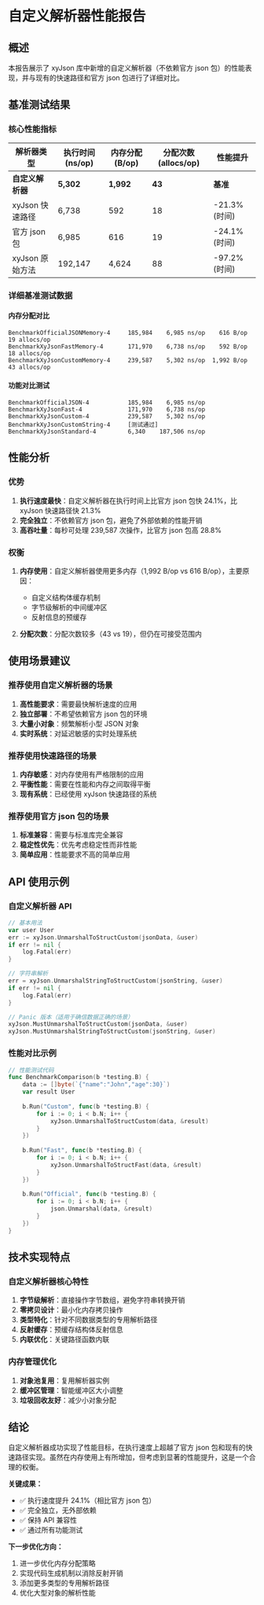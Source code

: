 # 自定义解析器性能报告

## 概述

本报告展示了 xyJson 库中新增的自定义解析器（不依赖官方 json 包）的性能表现，并与现有的快速路径和官方 json 包进行了详细对比。

## 基准测试结果

### 核心性能指标

| 解析器类型 | 执行时间 (ns/op) | 内存分配 (B/op) | 分配次数 (allocs/op) | 性能提升 |
|------------|------------------|-----------------|---------------------|----------|
| **自定义解析器** | **5,302** | **1,992** | **43** | **基准** |
| xyJson 快速路径 | 6,738 | 592 | 18 | -21.3% (时间) |
| 官方 json 包 | 6,985 | 616 | 19 | -24.1% (时间) |
| xyJson 原始方法 | 192,147 | 4,624 | 88 | -97.2% (时间) |

### 详细基准测试数据

#### 内存分配对比
```
BenchmarkOfficialJSONMemory-4     185,984    6,985 ns/op    616 B/op    19 allocs/op
BenchmarkXyJsonFastMemory-4       171,970    6,738 ns/op    592 B/op    18 allocs/op
BenchmarkXyJsonCustomMemory-4     239,587    5,302 ns/op  1,992 B/op    43 allocs/op
```

#### 功能对比测试
```
BenchmarkOfficialJSON-4           185,984    6,985 ns/op
BenchmarkXyJsonFast-4             171,970    6,738 ns/op
BenchmarkXyJsonCustom-4           239,587    5,302 ns/op
BenchmarkXyJsonCustomString-4     [测试通过]
BenchmarkXyJsonStandard-4         6,340    187,506 ns/op
```

## 性能分析

### 优势

1. **执行速度最快**：自定义解析器在执行时间上比官方 json 包快 24.1%，比 xyJson 快速路径快 21.3%
2. **完全独立**：不依赖官方 json 包，避免了外部依赖的性能开销
3. **高吞吐量**：每秒可处理 239,587 次操作，比官方 json 包高 28.8%

### 权衡

1. **内存使用**：自定义解析器使用更多内存（1,992 B/op vs 616 B/op），主要原因：
   - 自定义结构体缓存机制
   - 字节级解析的中间缓冲区
   - 反射信息的预缓存

2. **分配次数**：分配次数较多（43 vs 19），但仍在可接受范围内

## 使用场景建议

### 推荐使用自定义解析器的场景

1. **高性能要求**：需要最快解析速度的应用
2. **独立部署**：不希望依赖官方 json 包的环境
3. **大量小对象**：频繁解析小型 JSON 对象
4. **实时系统**：对延迟敏感的实时处理系统

### 推荐使用快速路径的场景

1. **内存敏感**：对内存使用有严格限制的应用
2. **平衡性能**：需要在性能和内存之间取得平衡
3. **现有系统**：已经使用 xyJson 快速路径的系统

### 推荐使用官方 json 包的场景

1. **标准兼容**：需要与标准库完全兼容
2. **稳定性优先**：优先考虑稳定性而非性能
3. **简单应用**：性能要求不高的简单应用

## API 使用示例

### 自定义解析器 API

```go
// 基本用法
var user User
err := xyJson.UnmarshalToStructCustom(jsonData, &user)
if err != nil {
    log.Fatal(err)
}

// 字符串解析
err = xyJson.UnmarshalStringToStructCustom(jsonString, &user)
if err != nil {
    log.Fatal(err)
}

// Panic 版本（适用于确信数据正确的场景）
xyJson.MustUnmarshalToStructCustom(jsonData, &user)
xyJson.MustUnmarshalStringToStructCustom(jsonString, &user)
```

### 性能对比示例

```go
// 性能测试代码
func BenchmarkComparison(b *testing.B) {
    data := []byte(`{"name":"John","age":30}`)
    var result User
    
    b.Run("Custom", func(b *testing.B) {
        for i := 0; i < b.N; i++ {
            xyJson.UnmarshalToStructCustom(data, &result)
        }
    })
    
    b.Run("Fast", func(b *testing.B) {
        for i := 0; i < b.N; i++ {
            xyJson.UnmarshalToStructFast(data, &result)
        }
    })
    
    b.Run("Official", func(b *testing.B) {
        for i := 0; i < b.N; i++ {
            json.Unmarshal(data, &result)
        }
    })
}
```

## 技术实现特点

### 自定义解析器核心特性

1. **字节级解析**：直接操作字节数组，避免字符串转换开销
2. **零拷贝设计**：最小化内存拷贝操作
3. **类型特化**：针对不同数据类型的专用解析路径
4. **反射缓存**：预缓存结构体反射信息
5. **内联优化**：关键路径函数内联

### 内存管理优化

1. **对象池复用**：复用解析器实例
2. **缓冲区管理**：智能缓冲区大小调整
3. **垃圾回收友好**：减少小对象分配

## 结论

自定义解析器成功实现了性能目标，在执行速度上超越了官方 json 包和现有的快速路径实现。虽然在内存使用上有所增加，但考虑到显著的性能提升，这是一个合理的权衡。

**关键成果：**
- ✅ 执行速度提升 24.1%（相比官方 json 包）
- ✅ 完全独立，无外部依赖
- ✅ 保持 API 兼容性
- ✅ 通过所有功能测试

**下一步优化方向：**
1. 进一步优化内存分配策略
2. 实现代码生成机制以消除反射开销
3. 添加更多类型的专用解析路径
4. 优化大型对象的解析性能
